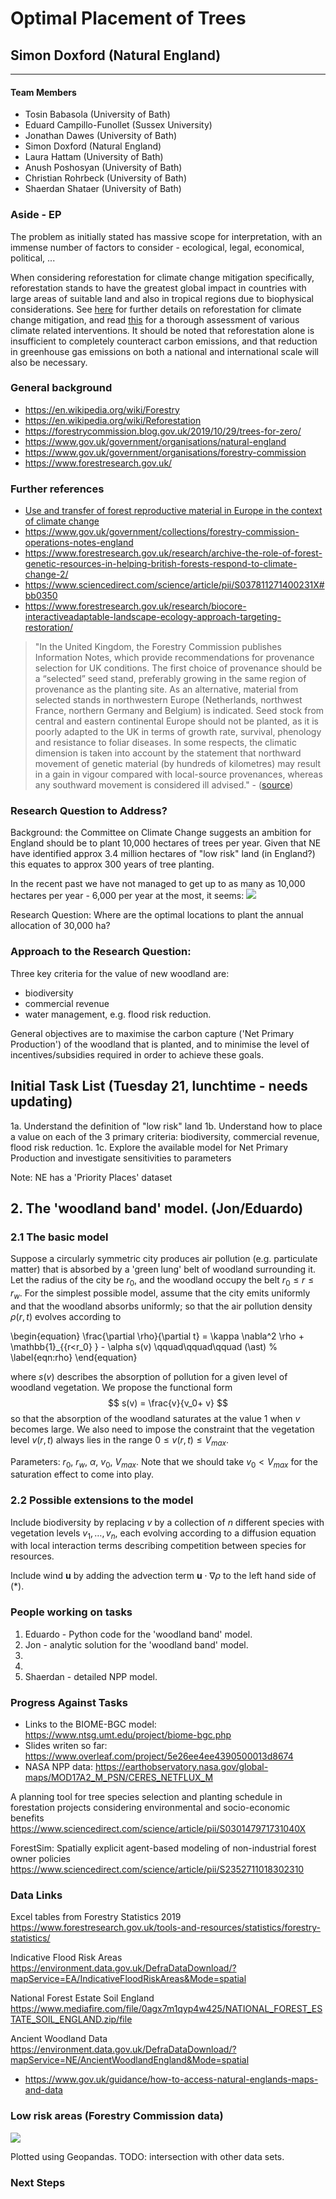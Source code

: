 # Optimal Placement of Trees

## Simon Doxford (Natural England)

---

#### Team Members

* Tosin Babasola (University of Bath)
* Eduard Campillo-Funollet (Sussex University)
* Jonathan Dawes (University of Bath)
* Simon Doxford (Natural England)
* Laura Hattam (University of Bath)
* Anush Poshosyan (University of Bath)
* Christian Rohrbeck (University of Bath)
* Shaerdan Shataer (University of Bath)

### Aside - EP

The problem as initially stated has massive scope for interpretation, with an immense number of factors to consider - ecological, legal, economical, political, ...

When considering reforestation for climate change mitigation specifically, reforestation stands to have the greatest global impact 
in countries with large areas of suitable land and also in tropical regions due to biophysical considerations.
See [here](https://en.wikipedia.org/wiki/Reforestation#For_climate_change_mitigation) for further details on reforestation for climate change mitigation, 
and read [this](https://founderspledge.com/research/fp-climate-change) for a thorough assessment of various climate related interventions.
It should be noted that reforestation alone is insufficient to completely counteract carbon emissions, and that reduction in greenhouse gas emissions 
on both a national and international scale will also be necessary.

### General background

- https://en.wikipedia.org/wiki/Forestry
- https://en.wikipedia.org/wiki/Reforestation
- https://forestrycommission.blog.gov.uk/2019/10/29/trees-for-zero/
- https://www.gov.uk/government/organisations/natural-england
- https://www.gov.uk/government/organisations/forestry-commission
- https://www.forestresearch.gov.uk/

### Further references

- [Use and transfer of forest reproductive material in Europe in the context of climate change][euforgen]
- https://www.gov.uk/government/collections/forestry-commission-operations-notes-england
- https://www.forestresearch.gov.uk/research/archive-the-role-of-forest-genetic-resources-in-helping-british-forests-respond-to-climate-change-2/
- https://www.sciencedirect.com/science/article/pii/S037811271400231X#bb0350
- https://www.forestresearch.gov.uk/research/biocore-interactiveadaptable-landscape-ecology-approach-targeting-restoration/

> "In the United Kingdom, the Forestry Commission publishes Information Notes, which provide recommendations for provenance selection for UK conditions. 
The first choice of provenance should be a “selected” seed stand, preferably growing in the same region of provenance as the planting site. 
As an alternative, material from selected stands in northwestern Europe (Netherlands, northwest France, northern Germany and Belgium) is indicated. 
Seed stock from central and eastern continental Europe should not be planted, as it is poorly adapted to the UK in terms of growth rate, 
survival, phenology and resistance to foliar diseases. In some respects, the climatic dimension is taken into account by the statement that northward 
movement of genetic material (by hundreds of kilometres) may result in a gain in vigour compared with local-source provenances, whereas any 
southward movement is considered ill advised." - ([source][euforgen])

[euforgen]: http://www.euforgen.org/fileadmin/templates/euforgen.org/upload/Publications/Thematic_publications/EUFORGEN_FRM_use_transfer.pdf

### Research Question to Address?

Background: the Committee on Climate Change suggests an ambition for England should be to plant 10,000 hectares of trees per year. Given that NE have identified approx 3.4 million hectares of "low risk" land (in England?) this equates to approx 300 years of tree planting. 

In the recent past we have not managed to get up to as many as 10,000 hectares per year - 6,000 per year at the most, it seems:
![](https://i.imgur.com/1luU5yf.png)

Research Question: Where are the optimal locations to plant the annual allocation of 30,000 ha?

### Approach to the Research Question:

Three key criteria for the value of new woodland are:
- biodiversity
- commercial revenue
- water management, e.g. flood risk reduction.

General objectives are to maximise the carbon capture ('Net Primary Production') of the woodland that is planted, and to minimise the level of incentives/subsidies required in order to achieve these goals.

## Initial Task List (Tuesday 21, lunchtime - needs updating)

1a. Understand the definition of "low risk" land
1b. Understand how to place a value on each of the 3 primary criteria: biodiversity, commercial revenue, flood risk reduction.
1c. Explore the available model for Net Primary Production and investigate sensitivities to parameters

Note: NE has a 'Priority Places' dataset

## 2. The 'woodland band' model. (Jon/Eduardo)

### 2.1 The basic model

Suppose a circularly symmetric city produces air pollution (e.g. particulate matter) that is absorbed by a 'green lung' belt of woodland surrounding it. Let the radius of the city be $r_0$, and the woodland occupy the belt $r_0 \leq r \leq r_w$. For the simplest possible model, assume that the city emits uniformly and that the woodland absorbs uniformly; so that the air pollution density $\rho(r,t)$ evolves according to

\begin{equation}
\frac{\partial \rho}{\partial t} = \kappa \nabla^2 \rho + \mathbb{1}_{\{r<r_0\} } - \alpha s(v) \qquad\qquad\qquad (\ast)
% \label{eqn:rho}
\end{equation}

where $s(v)$ describes the absorption of pollution for a given level of woodland vegetation. We propose the functional form
$$ s(v) = \frac{v}{v_0+ v} $$
so that the absorption of the woodland saturates at the value 1 when $v$ becomes large. We also need to impose the constraint that the vegetation level $v(r,t)$ always lies in the range $0 \leq v(r,t) \leq V_{max}$.

Parameters: $r_0$, $r_w$, $\alpha$, $v_0$, $V_{max}$. Note that we should take $v_0<V_{max}$ for the saturation effect to come into play.

### 2.2 Possible extensions to the model

Include biodiversity by replacing $v$ by a collection of $n$ different species with vegetation levels $v_1,\ldots, v_n$, each evolving according to a diffusion equation with local interaction terms describing competition between species for resources.

Include wind $\mathbf{u}$ by adding the advection term $\mathbf{u} \cdot \nabla \rho$ to the left hand side of $(\ast)$.

### People working on tasks

1. Eduardo - Python code for the 'woodland band' model.
2. Jon - analytic solution for the 'woodland band' model.
3. 
4.
5. Shaerdan - detailed NPP model.

### Progress Against Tasks

- Links to the BIOME-BGC model: https://www.ntsg.umt.edu/project/biome-bgc.php
- Slides writen so far: https://www.overleaf.com/project/5e26ee4ee4390500013d8674
- NASA NPP data: https://earthobservatory.nasa.gov/global-maps/MOD17A2_M_PSN/CERES_NETFLUX_M

A planning tool for tree species selection and planting schedule in forestation projects considering environmental and socio-economic benefits
https://www.sciencedirect.com/science/article/pii/S030147971731040X

ForestSim: Spatially explicit agent-based modeling of non-industrial forest owner policies
https://www.sciencedirect.com/science/article/pii/S2352711018302310

### Data Links 

Excel tables from Forestry Statistics 2019
https://www.forestresearch.gov.uk/tools-and-resources/statistics/forestry-statistics/

Indicative Flood Risk Areas
https://environment.data.gov.uk/DefraDataDownload/?mapService=EA/IndicativeFloodRiskAreas&Mode=spatial

National Forest Estate Soil England 
https://www.mediafire.com/file/0agx7m1qyp4w425/NATIONAL_FOREST_ESTATE_SOIL_ENGLAND.zip/file

Ancient Woodland Data
https://environment.data.gov.uk/DefraDataDownload/?mapService=NE/AncientWoodlandEngland&Mode=spatial

- https://www.gov.uk/guidance/how-to-access-natural-englands-maps-and-data

### Low risk areas (Forestry Commission data)

![](https://i.imgur.com/64b7Mdm.png)

Plotted using Geopandas. TODO: intersection with other data sets.

### Next Steps

